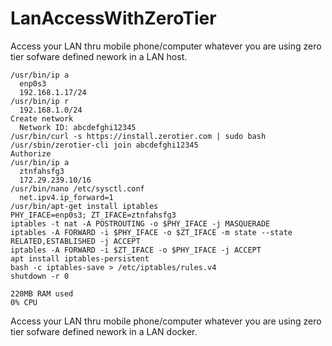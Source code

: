 # LanAccessWithZeroTier

Access your LAN thru mobile phone/computer whatever you are using zero tier sofware defined nework in a LAN host.
```
/usr/bin/ip a
  enp0s3
  192.168.1.17/24
/usr/bin/ip r
  192.168.1.0/24
Create network
  Network ID: abcdefghi12345
/usr/bin/curl -s https://install.zerotier.com | sudo bash
/usr/sbin/zerotier-cli join abcdefghi12345
Authorize
/usr/bin/ip a
  ztnfahsfg3
  172.29.239.10/16
/usr/bin/nano /etc/sysctl.conf
  net.ipv4.ip_forward=1
/usr/bin/apt-get install iptables
PHY_IFACE=enp0s3; ZT_IFACE=ztnfahsfg3
iptables -t nat -A POSTROUTING -o $PHY_IFACE -j MASQUERADE
iptables -A FORWARD -i $PHY_IFACE -o $ZT_IFACE -m state --state RELATED,ESTABLISHED -j ACCEPT
iptables -A FORWARD -i $ZT_IFACE -o $PHY_IFACE -j ACCEPT
apt install iptables-persistent
bash -c iptables-save > /etc/iptables/rules.v4
shutdown -r 0

220MB RAM used
0% CPU
```
Access your LAN thru mobile phone/computer whatever you are using zero tier sofware defined nework in a LAN docker.

